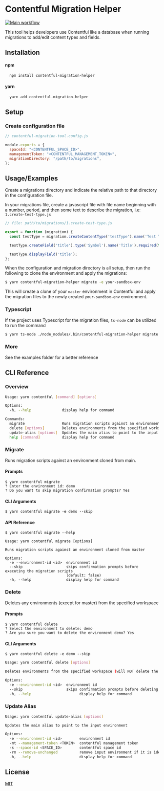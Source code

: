 # Contentful Migration Helper

[![Main workflow](https://github.com/pnarielwala/contentful_scripts/actions/workflows/main.workflow.yml/badge.svg)](https://github.com/pnarielwala/contentful_scripts/actions/workflows/main.workflow.yml)

This tool helps developers use Contentful like a database when running migrations to add/edit content types and fields.

## Installation

#### npm

```bash
  npm install contentful-migration-helper
```

#### yarn

```bash
  yarn add contentful-migration-helper
```

## Setup

### Create configuration file

```js
// contentful-migration-tool.config.js

module.exports = {
  spaceId: "<CONTENTFUL_SPACE_ID>",
  managementToken: "<CONTENTFUL_MANAGEMENT_TOKEN>",
  migrationDirectory: "/path/to/migrations",
};
```

## Usage/Examples

Create a migrations directory and indicate the relative path to that directory in the configuration file.

In your migrations file, create a javascript file with file name beginning with a number, period, and then some text to describe the migration, i.e:
`1.create-test-type.js`

```javascript
// file: path/to/migrations/1.create-test-type.js

export = function (migration) {
  const testType = migration.createContentType('testType').name('Test Type');

  testType.createField('title').type('Symbol').name('Title').required(true);

  testType.displayField('title');
};
```

When the configuration and migration directory is all setup, then run the following to clone the environment and apply the migrations:

```bash
$ yarn contentful-migration-helper migrate -e your-sandbox-env
```

This will create a clone of your `master` environment in Contentful and apply the migration files to the newly created `your-sandbox-env` environment.

### Typescript

If the project uses Typescript for the migration files, `ts-node` can be utilized to run the command

```bash
$ yarn ts-node ./node_modules/.bin/contentful-migration-helper migrate -e your-sandbox-env
```

### More

See the examples folder for a better reference

## CLI Reference

### Overview

```bash
Usage: yarn contentful [command] [options]

Options:
  -h, --help              display help for command

Commands:
  migrate                 Runs migration scripts against an environment cloned from main
  delete [options]        Deletes environments from the specified workspace (will NOT delete the master environment)
  update-alias [options]  Updates the main alias to point to the input environment
  help [command]          display help for command
```

### Migrate

Runs migration scripts against an environment cloned from main.

#### Prompts

```shell
$ yarn contentful migrate
? Enter the environment id: demo
? Do you want to skip migration confirmation prompts? Yes
```

#### CLI Arguments

```shell
$ yarn contentful migrate -e demo --skip
```

#### API Reference

```shell
$ yarn contentful migrate --help

Usage: yarn contentful migrate [options]

Runs migration scripts against an environment cloned from master

Options:
  -e --environment-id <id>  environment id
  --skip                    skips confirmation prompts before executing the migration scripts
                            (default: false)
  -h, --help                display help for command
```

### Delete

Deletes any environments (except for master) from the specified workspace

#### Prompts

```shell
$ yarn contentful delete
? Select the environment to delete: demo
? Are you sure you want to delete the environment demo? Yes
```

#### CLI Arguments

```shell
$ yarn contentful delete -e demo --skip
```

```bash
Usage: yarn contentful delete [options]

Deletes environments from the specified workspace (will NOT delete the main environment)

Options:
  -e --environment-id <id>  environment id
  --skip                    skips confirmation prompts before deleting the environment (default: false)
  -h, --help                      display help for command
```

### Update Alias

```bash
Usage: yarn contentful update-alias [options]

Updates the main alias to point to the input environment

Options:
  -e --environment-id <id>        environment id
  -mt --management-token <TOKEN>  contentful management token
  -s --space-id <SPACE_ID>        contentful space id
  -rm --remove-unchanged          remove input environment if it is identical to main (alias will remain unchanged)
  -h, --help                      display help for command
```

## License

[MIT](https://choosealicense.com/licenses/mit/)
